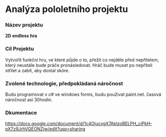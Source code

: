 # **Analýza pololetního projektu**

### Název projektu
**2D endless hra**

### Cíl Projektu
Vytvořit funkční hru, ve které půjde o to, přežít co nejdéle před nepřítelem, který neustále bude práče pronásledovat. Hráč bude muset po nepříteli střílet
a zabít, aby dostal skóre.

### Zvolené technologie, předpokládaná náročnost
Budu programovat v c# ve windows forms, budu používat paint.net. časová náročnost asi 30hodin.

### Dkumentace
https://docs.google.com/document/d/1c4OjucvgX7AklzoBELPH_ciPkH-pX7z9JrhVQEONZjw/edit?usp=sharing

